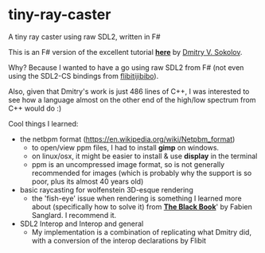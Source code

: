 # tiny-ray-caster

A tiny ray caster using raw SDL2, written in F#

This is an F# version of the excellent tutorial **[here](https://github.com/ssloy/tinyraycaster)** by [Dmitry V. Sokolov](https://github.com/ssloy).

Why? Because I wanted to have a go using raw SDL2 from F# (not even using the SDL2-CS bindings from [flibitijibibo](https://github.com/flibitijibibo/SDL2-CS)).

Also, given that Dmitry's work is just 486 lines of C++, I was interested to see how a language almost on the other end of the high/low spectrum from C++ would do :)

Cool things I learned:

- the netbpm format (https://en.wikipedia.org/wiki/Netpbm_format)
  - to open/view ppm files, I had to install **gimp** on windows.
  - on linux/osx, it might be easier to install & use **display** in the terminal
  - ppm is an uncompressed image format, so is not generally recommended for images (which is probably why the support is so poor, plus its almost 40 years old)
- basic raycasting for wolfenstein 3D-esque rendering
  - the 'fish-eye' issue when rendering is something I learned more about (specifically how to solve it) from **[The Black Book](http://fabiensanglard.net/gebbwolf3d/)**' by Fabien Sanglard. I recommend it.
- SDL2 Interop and Interop and general
  - My implementation is a combination of replicating what Dmitry did, with a conversion of the interop declarations by Flibit